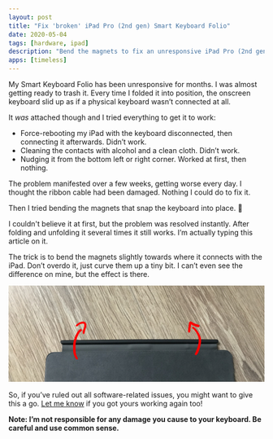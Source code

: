 ```yaml
---
layout: post
title: "Fix 'broken' iPad Pro (2nd gen) Smart Keyboard Folio"
date: 2020-05-04
tags: [hardware, ipad]
description: "Bend the magnets to fix an unresponsive iPad Pro (2nd generation) Smart Keyboard Folio"
apps: [timeless]
---
```


My Smart Keyboard Folio has been unresponsive for months. I was almost getting ready to trash it. Every time I folded it into position, the onscreen keyboard slid up as if a physical keyboard wasn’t connected at all.

It _was_ attached though and I tried everything to get it to work:

* Force-rebooting my iPad with the keyboard disconnected, then connecting it afterwards. Didn’t work.
* Cleaning the contacts with alcohol and a clean cloth. Didn’t work.
* Nudging it from the bottom left or right corner. Worked at first, then nothing.

The problem manifested over a few weeks, getting worse every day. I thought the ribbon cable had been damaged. Nothing I could do to fix it.

Then I tried bending the magnets that snap the keyboard into place. 🧲

I couldn't believe it at first, but the problem was resolved instantly. After folding and unfolding it several times it still works. I’m actually typing this article on it.

The trick is to bend the magnets slightly towards where it connects with the iPad. Don’t overdo it, just curve them up a tiny bit. I can’t even see the difference on mine, but the effect is there.

![A photo showing to bend the corners of the Smart Keyboard Folio upwards](/assets/blog/bend-smart-keyboard-folio.jpg)

So, if you’ve ruled out all software-related issues, you might want to give this a go. [Let me know](https://www.twitter.com/boyvanamstel) if you got yours working again too!

__Note: I’m not responsible for any damage you cause to your keyboard. Be careful and use common sense.__
